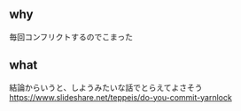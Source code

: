 ## why
毎回コンフリクトするのでこまった

## what
結論からいうと、しようみたいな話でとらえてよさそう
https://www.slideshare.net/teppeis/do-you-commit-yarnlock
